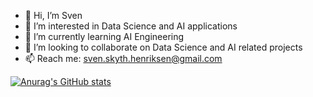 - 👋 Hi, I’m Sven
- 👀 I’m interested in Data Science and AI applications
- 🌱 I’m currently learning AI Engineering
- 💞️ I’m looking to collaborate on Data Science and AI related projects
- 📫 Reach me: sven.skyth.henriksen@gmail.com

[![Anurag's GitHub stats](https://github-readme-stats.vercel.app/api?username=Sven-Sktyh-Henriksen&show_icons=true&?theme=onedork)](https://github.com/anuraghazra/github-readme-stats)
